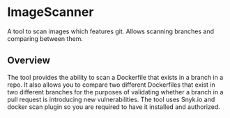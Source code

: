 # ImageScanner
A tool to scan images which features git. Allows scanning branches and comparing between them.

## Overview
The tool provides the ability to scan a Dockerfile that exists in a branch in a repo. It also allows you to compare two different Dockerfiles that exist in two different branches  for the purposes 
of validating whether a branch in a pull request is introducing new vulnerabilities. The tool uses Snyk.io and docker scan plugin so you are required to have it installed and authorized.
